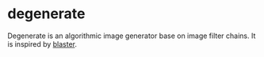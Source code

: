# degenerate

Degenerate is an algorithmic image generator base on image filter chains. It is inspired by [blaster](https://github.com/casey/blaster).
